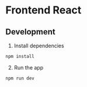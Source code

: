 # Frontend React

## Development 

1. Install dependencies 

```bash
npm install
```

2. Run the app

```bash
npm run dev
```